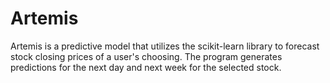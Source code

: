 # Artemis

Artemis is a predictive model that utilizes the scikit-learn library to forecast stock closing prices of a user's choosing. The program generates predictions  for the next day and next week for the selected stock.
